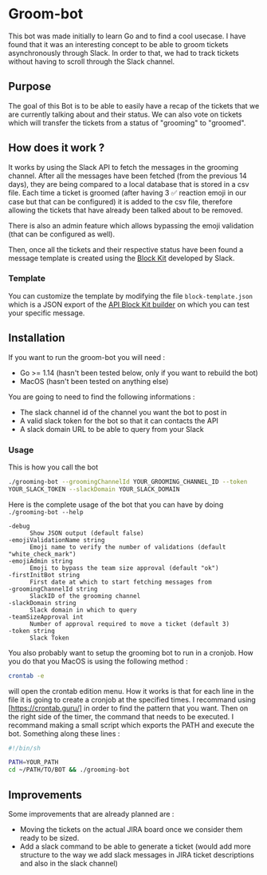 # Groom-bot

This bot was made initially to learn Go and to find a cool usecase. I have found
that it was an interesting concept to be able to groom tickets asynchronously
through Slack. In order to that, we had to track tickets without having to
scroll through the Slack channel.

## Purpose

The goal of this Bot is to be able to easily have a recap of the tickets that we
are currently talking about and their status. We can also vote on tickets which
will transfer the tickets from a status of "grooming" to "groomed".

## How does it work ?

It works by using the Slack API to fetch the messages in the grooming channel.
After all the messages have been fetched (from the previous 14 days), they are
being compared to a local database that is stored in a csv file. Each time a
ticket is groomed (after having 3 ✅ reaction emoji in our case but that can be
configured) it is added to the csv file, therefore allowing the tickets that
have already been talked about to be removed.

There is also an admin feature which allows bypassing the emoji validation (that
can be configured as well).

Then, once all the tickets and their respective status have been found a message
template is created using the [Block Kit](https://api.slack.com/block-kit)
developed by Slack.

### Template

You can customize the template by modifying the file `block-template.json` which
is a JSON export of the [API Block Kit builder](https://app.slack.com/block-kit-builder)
on which you can test your specific message.

## Installation

If you want to run the groom-bot you will need :

- Go >= 1.14 (hasn't been tested below, only if you want to rebuild the bot)
- MacOS (hasn't been tested on anything else)

You are going to need to find the following informations :

- The slack channel id of the channel you want the bot to post in
- A valid slack token for the bot so that it can contacts the API
- A slack domain URL to be able to query from your Slack

### Usage

This is how you call the bot

```sh
./grooming-bot --groomingChannelId YOUR_GROOMING_CHANNEL_ID --token
YOUR_SLACK_TOKEN --slackDomain YOUR_SLACK_DOMAIN
```

Here is the complete usage of the bot that you can have by doing `./grooming-bot
--help`

```mrkdwn
-debug
      Show JSON output (default false)
-emojiValidationName string
      Emoji name to verify the number of validations (default "white_check_mark")
-emojiAdmin string
      Emoji to bypass the team size approval (default "ok")
-firstInitBot string
      First date at which to start fetching messages from
-groomingChannelId string
      SlackID of the grooming channel
-slackDomain string
      Slack domain in which to query
-teamSizeApproval int
      Number of approval required to move a ticket (default 3)
-token string
      Slack Token
```

You also probably want to setup the grooming bot to run in a cronjob.
How you do that you MacOS is using the following method :

```sh
crontab -e
```

will open the crontab edition menu.
How it works is that for each line in the file it is going to create a cronjob
at the specified times. I recommand using [https://crontab.guru/] in order to find
the pattern that you want. Then on the right side of the timer, the command that
needs to be executed. I recommand making a small script which exports the PATH
and execute the bot. Something along these lines :

```sh
#!/bin/sh

PATH=YOUR_PATH
cd ~/PATH/TO/BOT && ./grooming-bot
```

## Improvements

Some improvements that are already planned are :

- Moving the tickets on the actual JIRA board once we consider them ready to be sized.
- Add a slack command to be able to generate a ticket (would add more structure
  to the way we add slack messages in JIRA ticket descriptions and also in the
  slack channel)
